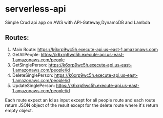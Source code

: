 # serverless-api

Simple Crud api app on AWS with API-Gateway,DynamoDB and Lambda

## Routes:

1. Main Route: https://k6xrp9wc5h.execute-api.us-east-1.amazonaws.com
2. GetAllPeople: https://k6xrp9wc5h.execute-api.us-east-1.amazonaws.com/people
3. GetSinglePerson: https://k6xrp9wc5h.execute-api.us-east-1.amazonaws.com/people/id
4. DeleteSinglePerson: https://k6xrp9wc5h.execute-api.us-east-1.amazonaws.com/people/id
5. UpdateSinglePerson: https://k6xrp9wc5h.execute-api.us-east-1.amazonaws.com/people/id

Each route expect an Id as input except for all people route and each route return JSON object of the result except for the delete route where it's return empty object.
